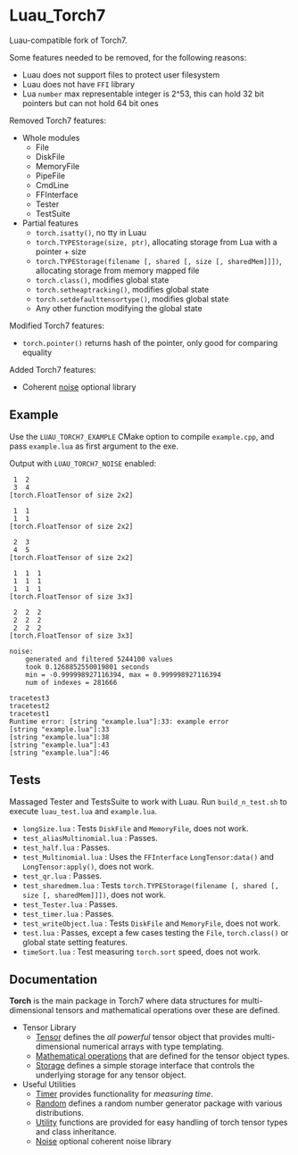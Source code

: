# Luau_Torch7

Luau-compatible fork of Torch7.

Some features needed to be removed, for the following reasons:
 - Luau does not support files to protect user filesystem
 - Luau does not have `FFI` library
 - Lua `number` max representable integer is 2^53, this can hold 32 bit pointers but can not hold 64 bit ones

Removed Torch7 features:
 - Whole modules
   - File
   - DiskFile
   - MemoryFile
   - PipeFile
   - CmdLine
   - FFInterface
   - Tester
   - TestSuite
 - Partial features
   - `torch.isatty()`, no tty in Luau
   - `torch.TYPEStorage(size, ptr)`, allocating storage from Lua with a pointer + size
   - `torch.TYPEStorage(filename [, shared [, size [, sharedMem]]])`, allocating storage from memory mapped file
   - `torch.class()`, modifies global state
   - `torch.setheaptracking()`, modifies global state
   - `torch.setdefaulttensortype()`, modifies global state
   - Any other function modifying the global state

Modified Torch7 features:
 - `torch.pointer()` returns hash of the pointer, only good for comparing equality

Added Torch7 features:
 - Coherent [noise](torch7_noise/noise.md) optional library

## Example

Use the `LUAU_TORCH7_EXAMPLE` CMake option to compile `example.cpp`, and pass `example.lua` as first argument to the exe.

Output with `LUAU_TORCH7_NOISE` enabled:
```
 1  2
 3  4
[torch.FloatTensor of size 2x2]

 1  1
 1  1
[torch.FloatTensor of size 2x2]

 2  3
 4  5
[torch.FloatTensor of size 2x2]

 1  1  1
 1  1  1
 1  1  1
[torch.FloatTensor of size 3x3]

 2  2  2
 2  2  2
 2  2  2
[torch.FloatTensor of size 3x3]

noise:
    generated and filtered 5244100 values
    took 0.1268852550019801 seconds
    min = -0.999998927116394, max = 0.999998927116394
    num of indexes = 281666

tracetest3
tracetest2
tracetest1
Runtime error: [string "example.lua"]:33: example error
[string "example.lua"]:33
[string "example.lua"]:38
[string "example.lua"]:43
[string "example.lua"]:46
```

## Tests

Massaged Tester and TestsSuite to work with Luau. Run `build_n_test.sh` to execute `luau_test.lua` and `example.lua`.

 - `longSize.lua` : Tests `DiskFile` and `MemoryFile`, does not work.
 - `test_aliasMultinomial.lua` : Passes.
 - `test_half.lua` : Passes.
 - `test_Multinomial.lua` : Uses the `FFInterface` `LongTensor:data()` and `LongTensor:apply()`, does not work.
 - `test_qr.lua` : Passes.
 - `test_sharedmem.lua` : Tests `torch.TYPEStorage(filename [, shared [, size [, sharedMem]]])`, does not work.
 - `test_Tester.lua` : Passes.
 - `test_timer.lua` : Passes.
 - `test_writeObject.lua` : Tests `DiskFile` and `MemoryFile`, does not work.
 - `test.lua` : Passes, except a few cases testing the `File`, `torch.class()` or global state setting features.
 - `timeSort.lua` : Test measuring `torch.sort` speed, does not work.

## Documentation

__Torch__ is the main package in Torch7 where data
structures for multi-dimensional tensors and mathematical operations
over these are defined.

 - Tensor Library
   - [Tensor](torch7/doc/tensor.md) defines the _all powerful_ tensor object that provides multi-dimensional numerical arrays with type templating.
   - [Mathematical operations](torch7/doc/maths.md) that are defined for the tensor object types.
   - [Storage](torch7/doc/storage.md) defines a simple storage interface that controls the underlying storage for any tensor object.
 - Useful Utilities
   - [Timer](torch7/doc/timer.md) provides functionality for _measuring time_.
   - [Random](torch7/doc/random.md) defines a random number generator package with various distributions.
   - [Utility](torch7/doc/utility.md) functions are provided for easy handling of torch tensor types and class inheritance.
   - [Noise](torch7_noise/noise.md) optional coherent noise library

